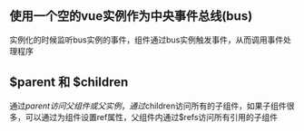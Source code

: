 
## 使用一个空的vue实例作为中央事件总线(bus)
实例化的时候监听bus实例的事件，组件通过bus实例触发事件，从而调用事件处理程序


## $parent 和 $children
通过$parent访问父组件或父实例，通过$children访问所有的子组件，如果子组件很多，可以通过为组件设置ref属性，父组件内通过$refs访问所有引用的子组件